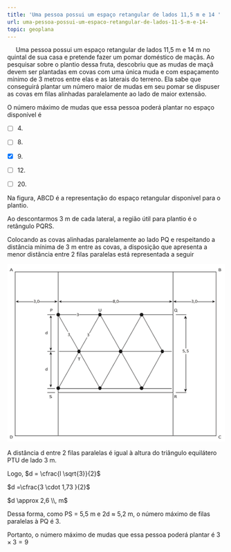 ```yaml
---
title: 'Uma pessoa possui um espaço retangular de lados 11,5 m e 14 '
url: uma-pessoa-possui-um-espaco-retangular-de-lados-11-5-m-e-14-
topic: geoplana
---
```



     Uma pessoa possui um espaço retangular de lados 11,5 m e 14 m no quintal de sua casa e pretende fazer um pomar doméstico de maçãs. Ao pesquisar sobre o plantio dessa fruta, descobriu que as mudas de maçã devem ser plantadas em covas com uma única muda e com espaçamento mínimo de 3 metros entre elas e as laterais do terreno. Ela sabe que conseguirá plantar um número maior de mudas em seu pomar se dispuser as covas em filas alinhadas paralelamente ao lado de maior extensão.

O número máximo de mudas que essa pessoa poderá plantar no espaço disponível é



- [ ] 4\.
- [ ] 8\.
- [x] 9\.
- [ ] 12\.
- [ ] 20\.


Na figura, ABCD é a representação do espaço retangular disponível para o plantio.

Ao descontarmos 3 m de cada lateral, a região útil para plantio é o retângulo PQRS.

Colocando as covas alinhadas paralelamente ao lado PQ e respeitando a distância mínima de 3 m entre as covas, a disposição que apresenta a menor distância entre 2 filas paralelas está representada a seguir

![](8d16d1de-3457-c47a-6b95-302544cee5d3.png)

A distância d entre 2 filas paralelas é igual à altura do triângulo equilátero PTU de lado 3 m.

Logo, $d = \cfrac{l \sqrt{3}}{2}$ 

$d =\cfrac{3 \cdot 1,73 }{2}$

$d \approx 2,6 \\, m$

Dessa forma, como PS = 5,5 m e 2d $\approx$ 5,2 m, o número máximo de filas paralelas à PQ é 3.

Portanto, o número máximo de mudas que essa pessoa poderá plantar é $3 \times 3 = 9$
